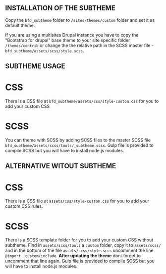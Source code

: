 INSTALLATION OF THE SUBTHEME
-----------------------

Copy the `bfd_subtheme` folder to `/sites/themes/custom` folder and set it as
default theme.

If you are using a multisites Drupal instance you have to copy the
"Bootstrap for drupal" base theme to your site specific folder `/themes/contrib`
or change the the relative path in the SCSS master file -
`bfd_subtheme/assets/scss/style.scss`.

SUBTHEME USAGE
---------------

# CSS
There is a CSS file at `bfd_subtheme/assets/css/style-custom.css` for you to
add your custom CSS

# SCSS
You can theme with SCSS by adding SCSS files to the master SCSS file
`bfd_subtheme/assets/scss/tools/_subtheme.scss`. Gulp file is provided to
compile SCSS but you will have to install node.js modules.

ALTERNATIVE WITOUT SUBTHEME
---------

# CSS
There is a CSS file at `assets/css/style-custom.css` for you to add your
custom CSS rules.

# SCSS
There is a SCSS template folder for you to add your custom CSS without subtheme.
Find in `assets/scss/tools` a `custom` folder, copy it to `assets/scss/`
and in the bottom of the file `assets/scss/style.scss` uncomment the line
`@import 'custom/include`. **After updating the theme** dont forget to
uncomment that line again. Gulp file is provided to
compile SCSS but you will have to install node.js modules.

